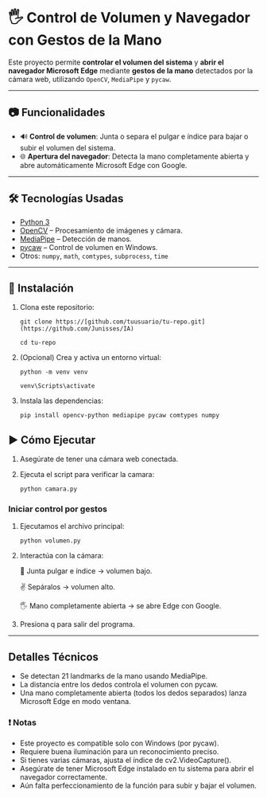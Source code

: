 # 🖐️ Control de Volumen y Navegador con Gestos de la Mano

Este proyecto permite **controlar el volumen del sistema** y **abrir el navegador Microsoft Edge** mediante **gestos de la mano** detectados por la cámara web, utilizando `OpenCV`, `MediaPipe` y `pycaw`.

---

## 📷 Funcionalidades

- 🔊 **Control de volumen**: Junta o separa el pulgar e índice para bajar o subir el volumen del sistema.
- 🌐 **Apertura del navegador**: Detecta la mano completamente abierta y abre automáticamente Microsoft Edge con Google.

---

## 🛠️ Tecnologías Usadas

- [Python 3](https://www.python.org/)
- [OpenCV](https://opencv.org/) – Procesamiento de imágenes y cámara.
- [MediaPipe](https://google.github.io/mediapipe/) – Detección de manos.
- [pycaw](https://github.com/AndreMiras/pycaw) – Control de volumen en Windows.
- Otros: `numpy`, `math`, `comtypes`, `subprocess`, `time`

---

## 🧩 Instalación

1. Clona este repositorio:
   
    ```git clone https://[github.com/tuusuario/tu-repo.git](https://github.com/Junisses/IA)```

   ```cd tu-repo```
   
3. (Opcional) Crea y activa un entorno virtual:
   
    ```python -m venv venv```
   
    ```venv\Scripts\activate```

5. Instala las dependencias:
   
    ```pip install opencv-python mediapipe pycaw comtypes numpy```

## ▶️ Cómo Ejecutar
1. Asegúrate de tener una cámara web conectada.
   
2. Ejecuta el script para verificar la camara:
   
   ```python camara.py```
   
### Iniciar control por gestos
1. Ejecutamos el archivo principal:
   
   ```python volumen.py```
   
2. Interactúa con la cámara:
   
    🤏 Junta pulgar e índice → volumen bajo.
   
    ✌️ Sepáralos → volumen alto.
   
    🖐️ Mano completamente abierta → se abre Edge con Google.

4. Presiona q para salir del programa.

--- 

## Detalles Técnicos
- Se detectan 21 landmarks de la mano usando MediaPipe.
- La distancia entre los dedos controla el volumen con pycaw.
- Una mano completamente abierta (todos los dedos separados) lanza Microsoft Edge en modo ventana.

### ❗ Notas
- Este proyecto es compatible solo con Windows (por pycaw).
- Requiere buena iluminación para un reconocimiento preciso.
- Si tienes varias cámaras, ajusta el índice de cv2.VideoCapture().
- Asegúrate de tener Microsoft Edge instalado en tu sistema para abrir el navegador correctamente.
- Aún falta perfeccionamiento de la función para subir y bajar el volumen.
